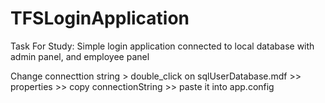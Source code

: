 # TFSLoginApplication
Task For Study: Simple login application connected to local database with admin panel, and employee panel

Change connecttion string > double_click on sqlUserDatabase.mdf >> properties >> copy connectionString >> paste it into app.config

